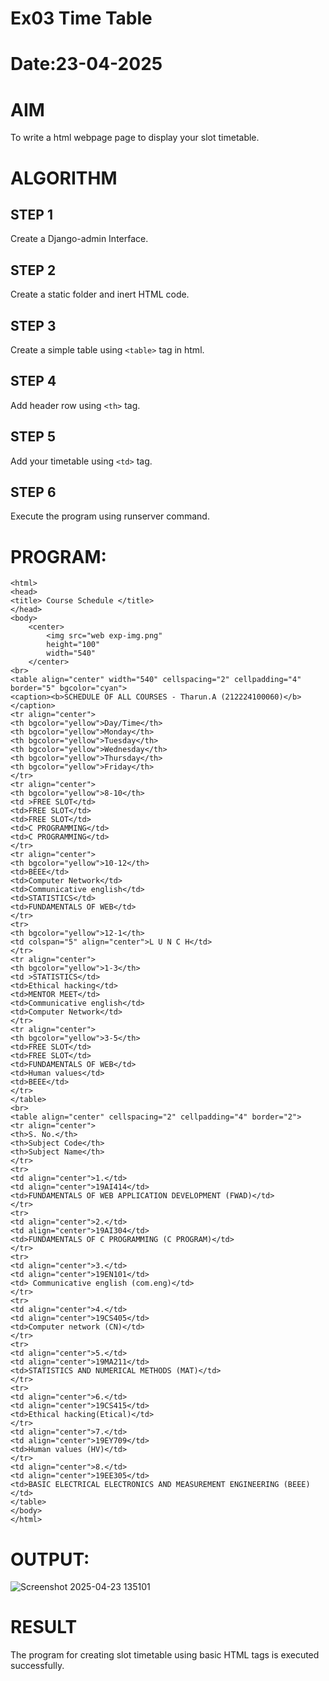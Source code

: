 # Ex03 Time Table
# Date:23-04-2025
# AIM
To write a html webpage page to display your slot timetable.

# ALGORITHM
## STEP 1
Create a Django-admin Interface.

## STEP 2
Create a static folder and inert HTML code.

## STEP 3
Create a simple table using `<table>` tag in html.

## STEP 4
Add header row using `<th>` tag.

## STEP 5
Add your timetable using `<td>` tag.

## STEP 6
Execute the program using runserver command.

# PROGRAM:
```
<html>
<head>
<title> Course Schedule </title>
</head>
<body>
    <center>
        <img src="web exp-img.png"
        height="100"
        width="540"
    </center>
<br>
<table align="center" width="540" cellspacing="2" cellpadding="4" border="5" bgcolor="cyan">
<caption><b>SCHEDULE OF ALL COURSES - Tharun.A (212224100060)</b></caption>
<tr align="center">
<th bgcolor="yellow">Day/Time</th>
<th bgcolor="yellow">Monday</th>
<th bgcolor="yellow">Tuesday</th>
<th bgcolor="yellow">Wednesday</th>
<th bgcolor="yellow">Thursday</th>
<th bgcolor="yellow">Friday</th>
</tr>
<tr align="center">
<th bgcolor="yellow">8-10</th>
<td >FREE SLOT</td>
<td>FREE SLOT</td>
<td>FREE SLOT</td>
<td>C PROGRAMMING</td>
<td>C PROGRAMMING</td>
</tr>
<tr align="center">
<th bgcolor="yellow">10-12</th>
<td>BEEE</td>
<td>Computer Network</td>
<td>Communicative english</td>
<td>STATISTICS</td>
<td>FUNDAMENTALS OF WEB</td>
</tr>
<tr>
<th bgcolor="yellow">12-1</th>
<td colspan="5" align="center">L U N C H</td>
</tr>
<tr align="center">
<th bgcolor="yellow">1-3</th>
<td >STATISTICS</td>
<td>Ethical hacking</td>
<td>MENTOR MEET</td>
<td>Communicative english</td>
<td>Computer Network</td>
</tr>
<tr align="center">
<th bgcolor="yellow">3-5</th>
<td>FREE SLOT</td>
<td>FREE SLOT</td>
<td>FUNDAMENTALS OF WEB</td>
<td>Human values</td>
<td>BEEE</td>
</tr>
</table>
<br>
<table align="center" cellspacing="2" cellpadding="4" border="2">
<tr align="center">
<th>S. No.</th>
<th>Subject Code</th>
<th>Subject Name</th>
</tr>
<tr>
<td align="center">1.</td>
<td align="center">19AI414</td>
<td>FUNDAMENTALS OF WEB APPLICATION DEVELOPMENT (FWAD)</td>
</tr>
<tr>
<td align="center">2.</td>
<td align="center">19AI304</td>
<td>FUNDAMENTALS OF C PROGRAMMING (C PROGRAM)</td>
</tr>
<tr>
<td align="center">3.</td>
<td align="center">19EN101</td>
<td> Communicative english (com.eng)</td>
</tr>
<tr>
<td align="center">4.</td>
<td align="center">19CS405</td>
<td>Computer network (CN)</td>
</tr>
<tr>
<td align="center">5.</td>
<td align="center">19MA211</td>
<td>STATISTICS AND NUMERICAL METHODS (MAT)</td>
</tr>
<tr>
<td align="center">6.</td>
<td align="center">19CS415</td>
<td>Ethical hacking(Etical)</td>
</tr>
<td align="center">7.</td>
<td align="center">19EY709</td>
<td>Human values (HV)</td>
</tr>
<td align="center">8.</td>
<td align="center">19EE305</td>
<td>BASIC ELECTRICAL ELECTRONICS AND MEASUREMENT ENGINEERING (BEEE)</td>
</table>
</body>
</html>
```
# OUTPUT:
![Screenshot 2025-04-23 135101](https://github.com/user-attachments/assets/559027e1-2b8c-4138-aab0-aae4a465f8fa)

# RESULT
The program for creating slot timetable using basic HTML tags is executed successfully.
